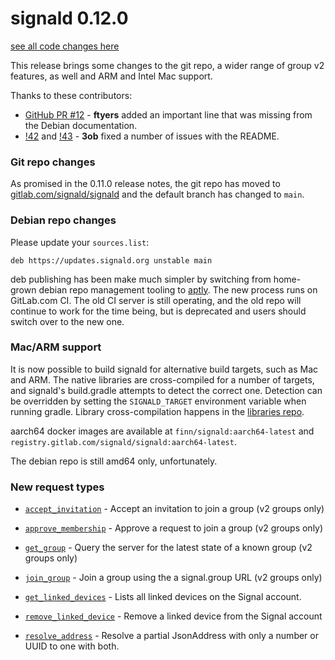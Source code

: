 # signald 0.12.0

[see all code changes here](https://gitlab.com/signald/signald/-/compare/0.11.1...0.12.0)

This release brings some changes to the git repo, a wider range of group v2 features, as well and ARM and Intel Mac support.

Thanks to these contributors:
* [GitHub PR #12](https://github.com/thefinn93/signald/pull/12) - **ftyers** added an important line that was missing from the Debian documentation.
* [!42](https://gitlab.com/signald/signald/-/merge_requests/42) and [!43](https://gitlab.com/signald/signald/-/merge_requests/43) - **3ob** fixed a number of issues with the README.  


### Git repo changes

As promised in the 0.11.0 release notes, the git repo has moved to [gitlab.com/signald/signald](https://gitlab.com/signald/signald)
and the default branch has changed to `main`. 

### Debian repo changes

Please update your `sources.list`:

```
deb https://updates.signald.org unstable main
```

deb publishing has been make much simpler by switching from home-grown debian repo management tooling to [aptly](https://www.aptly.info/). The new
process runs on GitLab.com CI. The old CI server is still operating, and the old repo will continue to work for the time
being, but is deprecated and users should switch over to the new one.

### Mac/ARM support
It is now possible to build signald for alternative build targets, such as Mac and ARM. The native libraries are
cross-compiled for a number of targets, and signald's build.gradle attempts to detect the correct one. Detection can be
overridden by setting the `SIGNALD_TARGET` environment variable when running gradle. Library cross-compilation happens
in the [libraries repo](https://gitlab.com/signald/libraries).

aarch64 docker images are available at `finn/signald:aarch64-latest` and `registry.gitlab.com/signald/signald:aarch64-latest`.

The debian repo is still amd64 only, unfortunately.


### New request types

* [`accept_invitation`](https://signald.org/protocol/actions/v1/accept_invitation/) - Accept an invitation to join a group (v2 groups only)
* [`approve_membership`](https://signald.org/protocol/actions/v1/approve_membership/) - Approve a request to join a group (v2 groups only)
* [`get_group`](https://signald.org/protocol/actions/v1/get_group/) - Query the server for the latest state of a known group (v2 groups only)
* [`join_group`](https://signald.org/protocol/actions/v1/join_group/) - Join a group using the a signal.group URL (v2 groups only)


* [`get_linked_devices`](https://signald.org/protocol/actions/v1/get_linked_devices/) - Lists all linked devices on the Signal account.
* [`remove_linked_device`](https://signald.org/protocol/actions/v1/remove_linked_device/) - Remove a linked device from the Signal account


* [`resolve_address`](https://signald.org/protocol/actions/v1/resolve_address/) - Resolve a partial JsonAddress with only a number or UUID to one with both.

